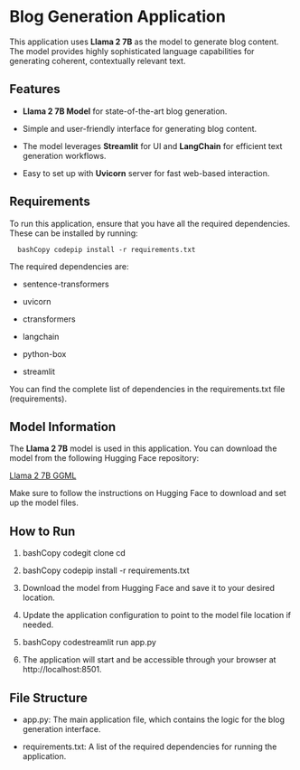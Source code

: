 Blog Generation Application
===========================

This application uses **Llama 2 7B** as the model to generate blog content. The model provides highly sophisticated language capabilities for generating coherent, contextually relevant text.

Features
--------

*   **Llama 2 7B Model** for state-of-the-art blog generation.
    
*   Simple and user-friendly interface for generating blog content.
    
*   The model leverages **Streamlit** for UI and **LangChain** for efficient text generation workflows.
    
*   Easy to set up with **Uvicorn** server for fast web-based interaction.
    

Requirements
------------

To run this application, ensure that you have all the required dependencies. These can be installed by running:

`   bashCopy codepip install -r requirements.txt   `

The required dependencies are:

*   sentence-transformers
    
*   uvicorn
    
*   ctransformers
    
*   langchain
    
*   python-box
    
*   streamlit
    

You can find the complete list of dependencies in the requirements.txt file​(requirements).

Model Information
-----------------

The **Llama 2 7B** model is used in this application. You can download the model from the following Hugging Face repository:

[Llama 2 7B GGML](https://huggingface.co/TheBloke/Llama-2-7B-Chat-GGML/tree/main)

Make sure to follow the instructions on Hugging Face to download and set up the model files.

How to Run
----------

1.  bashCopy codegit clone cd
    
2.  bashCopy codepip install -r requirements.txt
    
3.  Download the model from Hugging Face and save it to your desired location.
    
4.  Update the application configuration to point to the model file location if needed.
    
5.  bashCopy codestreamlit run app.py
    
6.  The application will start and be accessible through your browser at http://localhost:8501.
    

File Structure
--------------

*   app.py: The main application file, which contains the logic for the blog generation interface.
    
*   requirements.txt: A list of the required dependencies for running the application.